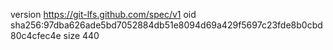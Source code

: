 version https://git-lfs.github.com/spec/v1
oid sha256:97dba626ade5bd7052884db51e8094d69a429f5697c23fde8b0cbd80c4cfec4e
size 440
